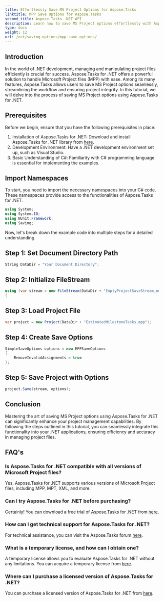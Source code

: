 ```yaml
---
title: Effortlessly Save MS Project Options for Aspose.Tasks
linktitle: MPP Save Options for Aspose.Tasks
second_title: Aspose.Tasks .NET API
description: Learn how to save MS Project options effortlessly with Aspose.Tasks for .NET. Boost your project management efficiency.
type: docs
weight: 12
url: /net/saving-options/mpp-save-options/
---
```

## Introduction
In the world of .NET development, managing and manipulating project files efficiently is crucial for success. Aspose.Tasks for .NET offers a powerful solution to handle Microsoft Project files (MPP) with ease. Among its many features, Aspose.Tasks allows users to save MS Project options seamlessly, streamlining the workflow and ensuring project integrity. In this tutorial, we will delve into the process of saving MS Project options using Aspose.Tasks for .NET.
## Prerequisites
Before we begin, ensure that you have the following prerequisites in place:
1. Installation of Aspose.Tasks for .NET: Download and install Aspose.Tasks for .NET library from [here](https://releases.aspose.com/tasks/net/).
2. Development Environment: Have a .NET development environment set up, such as Visual Studio.
3. Basic Understanding of C#: Familiarity with C# programming language is essential for implementing the examples.

## Import Namespaces
To start, you need to import the necessary namespaces into your C# code. These namespaces provide access to the functionalities of Aspose.Tasks for .NET.

```csharp
using System;
using System.IO;
using NUnit.Framework;
using Saving;
```

Now, let's break down the example code into multiple steps for a detailed understanding.
## Step 1: Set Document Directory Path
```csharp
String DataDir = "Your Document Directory";
```
## Step 2: Initialize FileStream
```csharp
using (var stream = new FileStream(DataDir + "EmptyProjectSaveStream_out.xml", FileMode.Create, FileAccess.Write))
{
```
## Step 3: Load Project File
```csharp
var project = new Project(DataDir + "EstimatedMilestoneTasks.mpp");
```
## Step 4: Create Save Options
```csharp
SimpleSaveOptions options = new MPPSaveOptions
{
	RemoveInvalidAssignments = true
};
```
## Step 5: Save Project with Options
```csharp
project.Save(stream, options);
```

## Conclusion
Mastering the art of saving MS Project options using Aspose.Tasks for .NET can significantly enhance your project management capabilities. By following the steps outlined in this tutorial, you can seamlessly integrate this functionality into your .NET applications, ensuring efficiency and accuracy in managing project files.

## FAQ's
### Is Aspose.Tasks for .NET compatible with all versions of Microsoft Project files?
Yes, Aspose.Tasks for .NET supports various versions of Microsoft Project files, including MPP, MPT, XML, and more.
### Can I try Aspose.Tasks for .NET before purchasing?
Certainly! You can download a free trial of Aspose.Tasks for .NET from [here](https://releases.aspose.com/).
### How can I get technical support for Aspose.Tasks for .NET?
For technical assistance, you can visit the Aspose.Tasks forum [here](https://forum.aspose.com/c/tasks/15).
### What is a temporary license, and how can I obtain one?
A temporary license allows you to evaluate Aspose.Tasks for .NET without any limitations. You can acquire a temporary license from [here](https://purchase.aspose.com/temporary-license/).
### Where can I purchase a licensed version of Aspose.Tasks for .NET?
You can purchase a licensed version of Aspose.Tasks for .NET from [here](https://purchase.aspose.com/buy).
